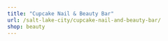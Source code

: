 ```yaml
---
title: "Cupcake Nail & Beauty Bar"
url: /salt-lake-city/cupcake-nail-and-beauty-bar/
shop: beauty
---
```

